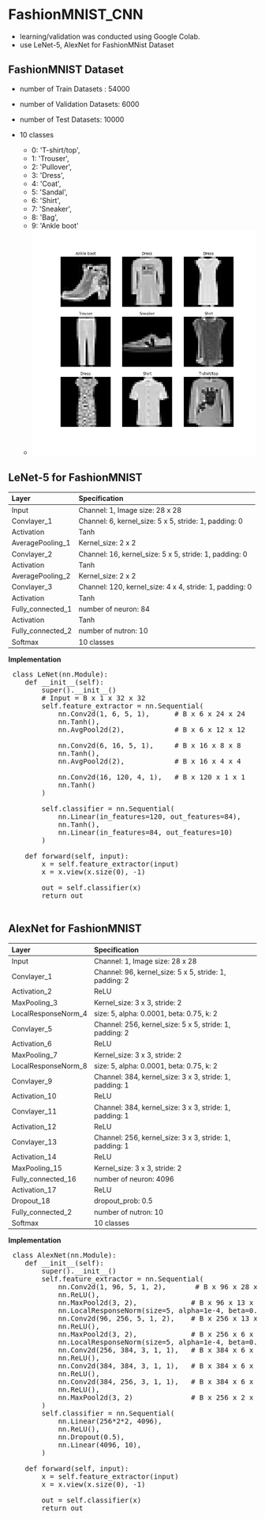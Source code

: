 # FashionMNIST_CNN
  - learning/validation was conducted using Google Colab.
  - use LeNet-5, AlexNet for FashionMNist Dataset
 
## FashionMNIST Dataset
  - number of Train Datasets : 54000
  - number of Validation Datasets: 6000
  - number of Test Datasets: 10000
  
  - 10 classes
    - 0: 'T-shirt/top',
    - 1: 'Trouser',
    - 2: 'Pullover',
    - 3: 'Dress',
    - 4: 'Coat',
    - 5: 'Sandal',
    - 6: 'Shirt',
    - 7: 'Sneaker',
    - 8: 'Bag',
    - 9: 'Ankle boot' 
    - <img src='https://github.com/chang-heekim/FashionMNIST_CNN/blob/main/images/image.png'/>

## LeNet-5 for FashionMNIST
 | Layer                 | Specification                                                     | 
 | :---------------------| :-----------------------------------------------------------------|
 | Input                 | Channel: 1, Image size: 28 x 28                                   |
 | Convlayer_1           | Channel: 6, kernel_size: 5 x 5, stride: 1, padding: 0             |
 | Activation            | Tanh                                                              |
 | AveragePooling_1      | Kernel_size: 2 x 2                                                |
 | Convlayer_2           | Channel: 16, kernel_size: 5 x 5, stride: 1, padding: 0            |
 | Activation            | Tanh                                                              |
 | AveragePooling_2      | Kernel_size: 2 x 2                                                |
 | Convlayer_3           | Channel: 120, kernel_size: 4 x 4, stride: 1, padding: 0           |
 | Activation            | Tanh                                                              |
 | Fully_connected_1     | number of neuron: 84                                              |
 | Activation            | Tanh                                                              |
 | Fully_connected_2     | number of nutron: 10                                              |
 | Softmax               | 10 classes                                                        |
 
  <b>Implementation</b>
 <pre>
 class LeNet(nn.Module):
    def __init__(self):
        super().__init__()
        # Input = B x 1 x 32 x 32
        self.feature_extractor = nn.Sequential(
            nn.Conv2d(1, 6, 5, 1),      # B x 6 x 24 x 24   
            nn.Tanh(),
            nn.AvgPool2d(2),            # B x 6 x 12 x 12   
            
            nn.Conv2d(6, 16, 5, 1),     # B x 16 x 8 x 8   
            nn.Tanh(),
            nn.AvgPool2d(2),            # B x 16 x 4 x 4     

            nn.Conv2d(16, 120, 4, 1),   # B x 120 x 1 x 1 
            nn.Tanh()
        )

        self.classifier = nn.Sequential(
            nn.Linear(in_features=120, out_features=84),
            nn.Tanh(),
            nn.Linear(in_features=84, out_features=10)
        )

    def forward(self, input):
        x = self.feature_extractor(input)
        x = x.view(x.size(0), -1)

        out = self.classifier(x)
        return out

</pre>


## AlexNet for FashionMNIST
 | Layer                 | Specification                                                     | 
 | :---------------------| :-----------------------------------------------------------------|
 | Input                 | Channel: 1, Image size: 28 x 28                                   |
 | Convlayer_1           | Channel: 96, kernel_size: 5 x 5, stride: 1, padding: 2            |
 | Activation_2          | ReLU                                                              |
 | MaxPooling_3          | Kernel_size: 3 x 3, stride: 2                                     |
 | LocalResponseNorm_4   | size: 5, alpha: 0.0001, beta: 0.75, k: 2                          |
 | Convlayer_5           | Channel: 256, kernel_size: 5 x 5, stride: 1, padding: 2           |
 | Activation_6          | ReLU                                                              |
 | MaxPooling_7          | Kernel_size: 3 x 3, stride: 2                                     |
 | LocalResponseNorm_8   | size: 5, alpha: 0.0001, beta: 0.75, k: 2                          |
 | Convlayer_9           | Channel: 384, kernel_size: 3 x 3, stride: 1, padding: 1           |
 | Activation_10         | ReLU                                                              |
 | Convlayer_11          | Channel: 384, kernel_size: 3 x 3, stride: 1, padding: 1           |
 | Activation_12         | ReLU                                                              |
 | Convlayer_13          | Channel: 256, kernel_size: 3 x 3, stride: 1, padding: 1           |
 | Activation_14         | ReLU                                                              |
 | MaxPooling_15         | Kernel_size: 3 x 3, stride: 2                                     |
 | Fully_connected_16    | number of neuron: 4096                                            |
 | Activation_17         | ReLU                                                              |
 | Dropout_18            | dropout_prob: 0.5                                                 |
 | Fully_connected_2     | number of nutron: 10                                              |
 | Softmax               | 10 classes                                                        |
  
  <b>Implementation</b>
 <pre>
 class AlexNet(nn.Module):
    def __init__(self):
        super().__init__()
        self.feature_extractor = nn.Sequential(
            nn.Conv2d(1, 96, 5, 1, 2),       # B x 96 x 28 x 28  
            nn.ReLU(),
            nn.MaxPool2d(3, 2),             # B x 96 x 13 x 13
            nn.LocalResponseNorm(size=5, alpha=1e-4, beta=0.75, k=2),
            nn.Conv2d(96, 256, 5, 1, 2),    # B x 256 x 13 x 13
            nn.ReLU(),
            nn.MaxPool2d(3, 2),             # B x 256 x 6 x 6
            nn.LocalResponseNorm(size=5, alpha=1e-4, beta=0.75, k=2),
            nn.Conv2d(256, 384, 3, 1, 1),   # B x 384 x 6 x 6
            nn.ReLU(),
            nn.Conv2d(384, 384, 3, 1, 1),   # B x 384 x 6 x 6
            nn.ReLU(),
            nn.Conv2d(384, 256, 3, 1, 1),   # B x 384 x 6 x 6
            nn.ReLU(),
            nn.MaxPool2d(3, 2)              # B x 256 x 2 x 2
        )
        self.classifier = nn.Sequential(
            nn.Linear(256*2*2, 4096),
            nn.ReLU(),
            nn.Dropout(0.5),
            nn.Linear(4096, 10),
        )

    def forward(self, input):
        x = self.feature_extractor(input)
        x = x.view(x.size(0), -1)

        out = self.classifier(x)
        return out
</pre>
